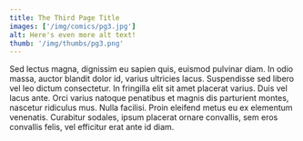 ```yaml
---
title: The Third Page Title
images: ['/img/comics/pg3.jpg']
alt: Here's even more alt text!
thumb: '/img/thumbs/pg3.png'
---
```

Sed lectus magna, dignissim eu sapien quis, euismod pulvinar diam. In odio massa, auctor blandit dolor id, varius ultricies lacus. Suspendisse sed libero vel leo dictum consectetur. In fringilla elit sit amet placerat varius. Duis vel lacus ante. Orci varius natoque penatibus et magnis dis parturient montes, nascetur ridiculus mus. Nulla facilisi. Proin eleifend metus eu ex elementum venenatis. Curabitur sodales, ipsum placerat ornare convallis, sem eros convallis felis, vel efficitur erat ante id diam.